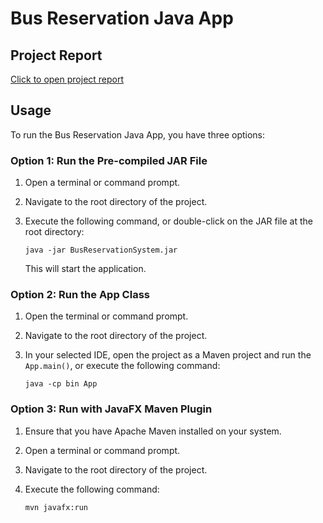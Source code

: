 # Bus Reservation Java App

## Project Report
[Click to open project report](Project%20Report.docx)

## Usage
To run the Bus Reservation Java App, you have three options:
### Option 1: Run the Pre-compiled JAR File
1. Open a terminal or command prompt.

2. Navigate to the root directory of the project.

3. Execute the following command, or double-click on the JAR file at the root directory:
    ```shell
    java -jar BusReservationSystem.jar
    ```
    This will start the application.

### Option 2: Run the App Class

1. Open the terminal or command prompt.

2. Navigate to the root directory of the project.

3. In your selected IDE, open the project as a Maven project and run the `App.main()`, or execute the following command:
    ```shell
   java -cp bin App
   ```
   
### Option 3:  Run with JavaFX Maven Plugin
1. Ensure that you have Apache Maven installed on your system.

2. Open a terminal or command prompt.

3. Navigate to the root directory of the project.

4. Execute the following command:
    ```shell
    mvn javafx:run
    ```
   